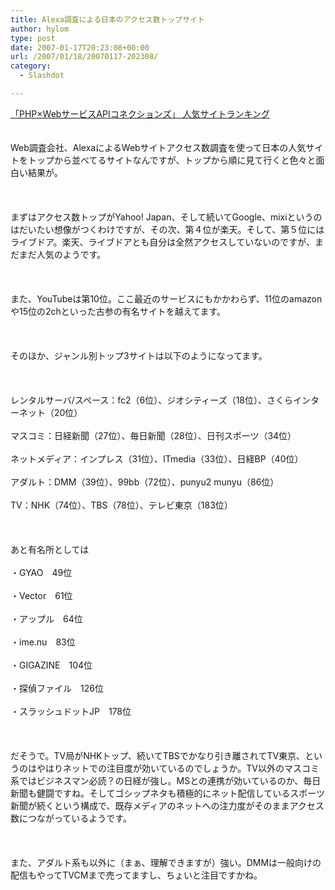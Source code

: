 ```yaml
---
title: Alexa調査による日本のアクセス数トップサイト
author: hylom
type: post
date: 2007-01-17T20:23:08+00:00
url: /2007/01/18/20070117-202308/
category:
  - Slashdot

---
```

 [「PHP×WebサービスAPIコネクションズ」 人気サイトランキング][1]  
</br>   
Web調査会社、AlexaによるWebサイトアクセス数調査を使って日本の人気サイトをトップから並べてるサイトなんですが、トップから順に見て行くと色々と面白い結果が。</br>  
</br>   
まずはアクセス数トップがYahoo! Japan、そして続いてGoogle、mixiというのはだいたい想像がつくわけですが、その次、第４位が楽天。そして、第５位にはライブドア。楽天、ライブドアとも自分は全然アクセスしていないのですが、まだまだ人気のようです。</br>  
</br>   
また、YouTubeは第10位。ここ最近のサービスにもかかわらず、11位のamazonや15位の2chといった古参の有名サイトを越えてます。</br>  
</br>   
そのほか、ジャンル別トップ3サイトは以下のようになってます。</br>  
</br>   
レンタルサーバ/スペース：fc2（6位）、ジオシティーズ（18位）、さくらインターネット（20位）</br>   
マスコミ：日経新聞（27位）、毎日新聞（28位）、日刊スポーツ（34位）</br>   
ネットメディア：インプレス（31位）、ITmedia（33位）、日経BP（40位）</br>   
アダルト：DMM（39位）、99bb（72位）、punyu2 munyu（86位）</br>   
TV：NHK（74位）、TBS（78位）、テレビ東京（183位）</br>  
</br>   
あと有名所としては</br>   
・GYAO　49位</br>   
・Vector　61位</br>   
・アップル　64位</br>   
・ime.nu　83位</br>   
・GIGAZINE　104位</br>   
・探偵ファイル　126位</br>   
・スラッシュドットJP　178位</br>  
</br>   
だそうで。TV局がNHKトップ、続いてTBSでかなり引き離されてTV東京、というのはやはりネットでの注目度が効いているのでしょうか。TV以外のマスコミ系ではビジネスマン必読？の日経が強し。MSとの連携が効いているのか、毎日新聞も健闘ですね。そしてゴシップネタも積極的にネット配信しているスポーツ新聞が続くという構成で、既存メディアのネットへの注力度がそのままアクセス数につながっているようです。</br>  
</br>   
また、アダルト系も以外に（まぁ、理解できますが）強い。DMMは一般向けの配信もやってTVCMまで売ってますし、ちょいと注目ですかね。</br>  
</br>

 [1]: http://akimoto.jp/japan/
